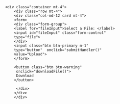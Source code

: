 <!DOCTYPE html>
<html lang="en">
<head>
    <meta charset="UTF-8">
    <meta http-equiv="X-UA-Compatible" content="IE=edge">
    <meta name="viewport" content="width=device-width, initial-scale=1.0">
    <title>Document</title>
    <link rel="stylesheet" href="https://cdn.jsdelivr.net/npm/bootstrap@4.0.0/dist/css/bootstrap.min.css" integrity="sha384-Gn5384xqQ1aoWXA+058RXPxPg6fy4IWvTNh0E263XmFcJlSAwiGgFAW/dAiS6JXm" crossorigin="anonymous">
</head>
<body>
    

    <div class="container mt-4">
        <div class="row mt-4">
        <div class="col-md-12 card mt-4">
        <form>
        <div class="form-group">
        <label for="fileInput">Select a File: </label> 
        <input id="fileInput" class="form-control" 
        type="file">
        </div>
        <input class="btn btn-primary m-1" 
        type="button"  onclick="submitHandler()"
        value="Upload">
        </form>

        <button class="btn btn-warning"
         onclick="downloadFile()">
         Download
        </button>
     
         </div>
        </div>
        </div>


<script src="https://code.jquery.com/jquery-3.2.1.slim.min.js" integrity="sha384-KJ3o2DKtIkvYIK3UENzmM7KCkRr/rE9/Qpg6aAZGJwFDMVNA/GpGFF93hXpG5KkN" crossorigin="anonymous"></script>
<script src="https://cdn.jsdelivr.net/npm/popper.js@1.12.9/dist/umd/popper.min.js" integrity="sha384-ApNbgh9B+Y1QKtv3Rn7W3mgPxhU9K/ScQsAP7hUibX39j7fakFPskvXusvfa0b4Q" crossorigin="anonymous"></script>
<script src="https://cdn.jsdelivr.net/npm/bootstrap@4.0.0/dist/js/bootstrap.min.js" integrity="sha384-JZR6Spejh4U02d8jOt6vLEHfe/JQGiRRSQQxSfFWpi1MquVdAyjUar5+76PVCmYl" crossorigin="anonymous"></script>

<script>
    let imageURL;

    function submitHandler(){
        console.log("click");
const fileInput = document.getElementById('fileInput');
        console.log(fileInput.files);
        const image = fileInput.files[0];

        // Multipart file
        const formData = new FormData();
        formData.append('image_file', image);
        formData.append('size', 'auto');

        const apiKey = '8nVfyCezYdXELDYqDrEV6oG3';

        fetch('https://api.remove.bg/v1.0/removebg',{
            method:'POST',
            headers: {
            'X-Api-Key': apiKey
         },
         body: formData
        })
        .then(function(reponse){
                return reponse.blob()
        })
        .then(function(blob){
                console.log(blob);
                const url = URL.createObjectURL(blob);
                imageURL = url;
                const img = document.createElement('img');
                img.src = url;
                document.body.appendChild(img);
        })
        .catch();
    }

   function downloadFile(){
    var anchorElement = document.createElement('a'); //<a></a>
        anchorElement.href = imageURL;
        anchorElement.download = 'naciasv.png';
        document.body.appendChild(anchorElement);

        anchorElement.click();

        document.body.removeChild(anchorElement);
   }
</script>


</body>
</html>
